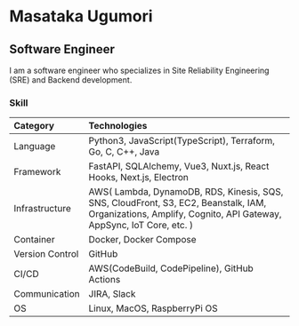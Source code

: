 # Masataka Ugumori

## Software Engineer
I am a software engineer who specializes in Site Reliability Engineering (SRE) and Backend development.
 
### Skill

| Category | Technologies |
|:------- |:------------ |
| Language | Python3, JavaScript(TypeScript), Terraform, Go, C, C++, Java|
| Framework | FastAPI, SQLAlchemy, Vue3, Nuxt.js, React Hooks, Next.js, Electron |
| Infrastructure | AWS( Lambda, DynamoDB, RDS, Kinesis, SQS, SNS, CloudFront, S3, EC2, Beanstalk, IAM, Organizations, Amplify, Cognito, API Gateway, AppSync, IoT Core, etc. ) |
| Container | Docker, Docker Compose |
| Version Control | GitHub |
| CI/CD | AWS(CodeBuild, CodePipeline), GitHub Actions |
| Communication | JIRA, Slack |
| OS | Linux, MacOS, RaspberryPi OS |
